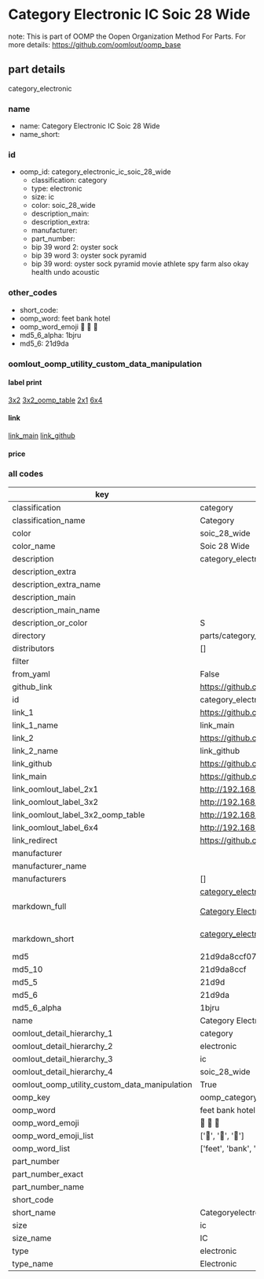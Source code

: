 # Category Electronic IC Soic 28 Wide  

note: This is part of OOMP the Oopen Organization Method For Parts. For more details: https://github.com/oomlout/oomp_base

##  part details
  



category_electronic



### name
* name: Category Electronic IC Soic 28 Wide
* name_short: 
### id
* oomp_id: category_electronic_ic_soic_28_wide
  * classification: category
  * type: electronic
  * size: ic
  * color: soic_28_wide
  * description_main: 
  * description_extra: 
  * manufacturer: 
  * part_number: 
  * bip 39 word 2: oyster sock
  * bip 39 word 3: oyster sock pyramid
  * bip 39 word: oyster sock pyramid movie athlete spy farm also okay health undo acoustic

### other_codes
* short_code: 
* oomp_word: feet bank hotel
* oomp_word_emoji :feet: :bank: :hotel:
* md5_6_alpha: 1bjru
* md5_6: 21d9da






### oomlout_oomp_utility_custom_data_manipulation
#### label print
[3x2](http://192.168.1.245:1112/?label=oomp%201bjru)
[3x2_oomp_table](http://192.168.1.108:1112/?label=oomp%201bjru)
[2x1](http://192.168.1.242:1112/?label=oomp%201bjru)
[6x4](http://192.168.1.55:1112/?label=oomp%201bjru)    

#### link

[link_main](https://github.com/oomlout/oomlout_oomp_version_1_messy/tree/main/parts/category_electronic_ic_soic_28_wide) [link_github](https://github.com/oomlout/oomlout_oomp_version_1_messy/tree/main/parts/category_electronic_ic_soic_28_wide)                             

#### price







### all codes 
| key | value |  
| --- | --- |  
| classification | category |  
| classification_name | Category |  
| color | soic_28_wide |  
| color_name | Soic 28 Wide |  
| description | category_electronic |  
| description_extra |  |  
| description_extra_name |  |  
| description_main |  |  
| description_main_name |  |  
| description_or_color | S  |  
| directory | parts/category_electronic_ic_soic_28_wide |  
| distributors | [] |  
| filter |  |  
| from_yaml | False |  
| github_link | https://github.com/oomlout/oomlout_oomp_part_src/tree/main/parts/category_electronic_ic_soic_28_wide |  
| id | category_electronic_ic_soic_28_wide |  
| link_1 | https://github.com/oomlout/oomlout_oomp_version_1_messy/tree/main/parts/category_electronic_ic_soic_28_wide |  
| link_1_name | link_main |  
| link_2 | https://github.com/oomlout/oomlout_oomp_version_1_messy/tree/main/parts/category_electronic_ic_soic_28_wide |  
| link_2_name | link_github |  
| link_github | https://github.com/oomlout/oomlout_oomp_version_1_messy/tree/main/parts/category_electronic_ic_soic_28_wide |  
| link_main | https://github.com/oomlout/oomlout_oomp_version_1_messy/tree/main/parts/category_electronic_ic_soic_28_wide |  
| link_oomlout_label_2x1 | http://192.168.1.242:1112/?label=oomp%201bjru |  
| link_oomlout_label_3x2 | http://192.168.1.245:1112/?label=oomp%201bjru |  
| link_oomlout_label_3x2_oomp_table | http://192.168.1.108:1112/?label=oomp%201bjru |  
| link_oomlout_label_6x4 | http://192.168.1.55:1112/?label=oomp%201bjru |  
| link_redirect | https://github.com/oomlout/oomlout_oomp_version_1_messy/tree/main/parts/category_electronic_ic_soic_28_wide |  
| manufacturer |  |  
| manufacturer_name |  |  
| manufacturers | [] |  
| markdown_full | [category_electronic_ic_soic_28_wide](none)<br>[](none)<br>[Category Electronic Ic Soic 28 Wide](none)<br><br> |  
| markdown_short | [category_electronic_ic_soic_28_wide](none)<br><br> |  
| md5 | 21d9da8ccf074a674d07190f5e3384f3 |  
| md5_10 | 21d9da8ccf |  
| md5_5 | 21d9d |  
| md5_6 | 21d9da |  
| md5_6_alpha | 1bjru |  
| name | Category Electronic IC Soic 28 Wide |  
| oomlout_detail_hierarchy_1 | category |  
| oomlout_detail_hierarchy_2 | electronic |  
| oomlout_detail_hierarchy_3 | ic |  
| oomlout_detail_hierarchy_4 | soic_28_wide |  
| oomlout_oomp_utility_custom_data_manipulation | True |  
| oomp_key | oomp_category_electronic_ic_soic_28_wide |  
| oomp_word | feet bank hotel |  
| oomp_word_emoji | :feet: :bank: :hotel: |  
| oomp_word_emoji_list | [':feet:', ':bank:', ':hotel:'] |  
| oomp_word_list | ['feet', 'bank', 'hotel'] |  
| part_number |  |  
| part_number_exact |  |  
| part_number_name |  |  
| short_code |  |  
| short_name | Categoryelectronic |  
| size | ic |  
| size_name | IC |  
| type | electronic |  
| type_name | Electronic |  
